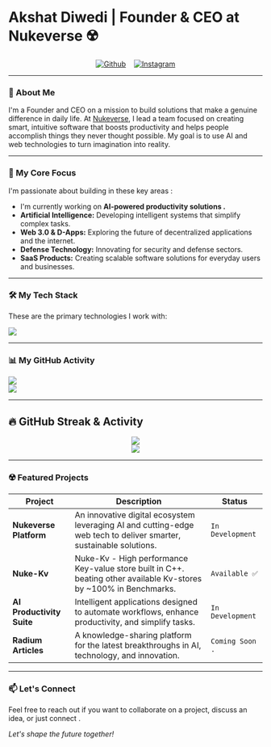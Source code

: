 # Akshat Diwedi | Founder & CEO at Nukeverse ☢️


<div style='width: 100%; display: flex; align-items: center; justify-content: center; gap: 16px;'>

  

<a href="https://github.com/Akshat-Diwedi" target="_blank">
<img src="https://img.shields.io/static/v1?label=|&message=GITHUB&color=007bff&style=for-the-badge&logo=github&logo-color=white" alt="Github"/>
</a>

  

<a href="https://www.instagram.com/akshat_diwedi_ceo/" target="_blank">
<img src="https://img.shields.io/static/v1?label=|&message=INSTAGRAM&color=E4405F&style=for-the-badge&logo=instagram&logo-color=white" alt="Instagram"/>
</a>

</div>

---

### 👋 About Me

I'm a Founder and CEO on a mission to build solutions that make a genuine difference in daily life. At [Nukeverse](https://github.com/Akshat-Diwedi), I lead a team focused on creating smart, intuitive software that boosts productivity and helps people accomplish things they never thought possible. My goal is to use AI and web technologies to turn imagination into reality.

---

### 🚀 My Core Focus

I'm passionate about building in these key areas :
- I'm currently working on **AI-powered productivity solutions .**
- **Artificial Intelligence:** Developing intelligent systems that simplify complex tasks.
- **Web 3.0 & D-Apps:** Exploring the future of decentralized applications and the internet.
- **Defense Technology:** Innovating for security and defense sectors.
- **SaaS Products:** Creating scalable software solutions for everyday users and businesses.

---

### 🛠️ My Tech Stack

These are the primary technologies I work with:

<p align="left">
    <img src="https://skillicons.dev/icons?i=nextjs,react,nodejs,python,javascript,html,css,gcp,git,github,vscode,obsidian,figma" />
</p>

---

### 📊 My GitHub Activity

<p align="left">
    <img src="https://github-readme-stats.vercel.app/api?username=Akshat-Diwedi&show_icons=true&hide_border=true&theme=transparent&title_color=007bff&icon_color=007bff&text_color=e3e3e3&bg_color=0d1117&count_private=true&include_all_commits=true" />
    <br/>
    <img src="https://github-readme-stats.vercel.app/api/top-langs/?username=Akshat-Diwedi&layout=compact&hide_border=true&theme=transparent&title_color=007bff&text_color=e3e3e3&bg_color=0d1117" />
</p>

---


## 🔥 GitHub Streak & Activity


<div align="center"> <img src="https://github-readme-streak-stats.herokuapp.com/?user=Akshat-Diwedi&theme=dark&hide_border=true&background=0d1117&stroke=007bff&ring=007bff&fire=007bff&currStreakLabel=007bff" /> </div>

<div align="center"> <img src="https://github-readme-activity-graph.vercel.app/graph?username=Akshat-Diwedi&theme=react-dark&hide_border=true&bg_color=0d1117&color=007bff&line=007bff&point=ffffff" /></div>


---


### ☢️ Featured Projects

| Project                   | Description                                                                                                        | Status           |
| ------------------------- | ------------------------------------------------------------------------------------------------------------------ | ---------------- |
| **Nukeverse Platform**    | An innovative digital ecosystem leveraging AI and cutting-edge web tech to deliver smarter, sustainable solutions. | `In Development` |
| **Nuke-Kv**               | Nuke-Kv - High performance Key-value store built in C++. beating other available Kv-stores by ~100% in Benchmarks. | `Available ✅` |
| **AI Productivity Suite** | Intelligent applications designed to automate workflows, enhance productivity, and simplify tasks.                 | `In Development` |
| **Radium Articles**       | A knowledge-sharing platform for the latest breakthroughs in AI, technology, and innovation.                       | `Coming Soon .`    |

---

### 📫 Let's Connect

Feel free to reach out if you want to collaborate on a project, discuss an idea, or just connect .


*Let's shape the future together!*
